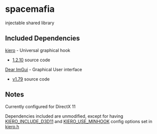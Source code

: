 # spacemafia

injectable shared library

## Included Dependencies

[kiero](https://github.com/Rebzzel/kiero) - Universal graphical hook
* [1.2.10](https://github.com/Rebzzel/kiero/archive/9c60cb381cf4ef8b46eea2e1b1b2a2b9afb63076.zip) source code

[Dear ImGui](https://github.com/ocornut/imgui) - Graphical User interface
* [v1.79](https://github.com/ocornut/imgui/archive/v1.79.zip) source code

## Notes

Currently configured for DirectX 11

Dependencies included are unmodified, except for having [KIERO_INCLUDE_D3D11](include/kiero/kiero.h#L10) and [KIERO_USE_MINHOOK](include/kiero/kiero.h#L14) config options set in [kiero.h](include/kiero/kiero.h)
